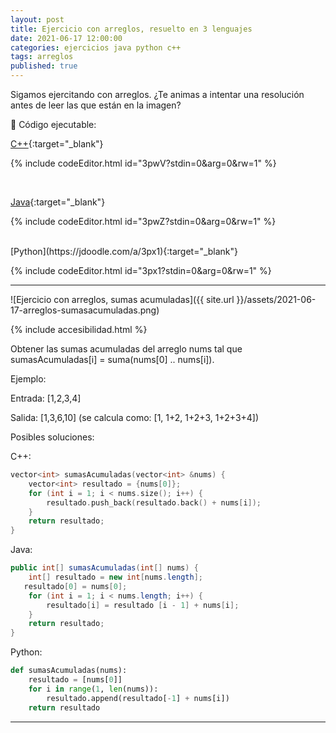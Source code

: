```yaml
---
layout: post
title: Ejercicio con arreglos, resuelto en 3 lenguajes
date: 2021-06-17 12:00:00
categories: ejercicios java python c++
tags: arreglos
published: true
---
```


Sigamos ejercitando con arreglos. ¿Te animas a intentar una resolución antes de leer las que están en la imagen?


🔸 Código ejecutable:

[C++](https://jdoodle.com/a/3pwV){:target="_blank"}

{% include codeEditor.html id="3pwV?stdin=0&arg=0&rw=1" %}

<br />

[Java](https://jdoodle.com/a/3pwZ){:target="_blank"}

{% include codeEditor.html id="3pwZ?stdin=0&arg=0&rw=1" %}

<br />
[Python](https://jdoodle.com/a/3px1){:target="_blank"}

{% include codeEditor.html id="3px1?stdin=0&arg=0&rw=1" %}

<hr />

![Ejercicio con arreglos, sumas acumuladas]({{ site.url }}/assets/2021-06-17-arreglos-sumasacumuladas.png)


{% include accesibilidad.html %}

Obtener las sumas acumuladas del arreglo nums tal que sumasAcumuladas[i] = suma(nums[0] .. nums[i]).

Ejemplo:

Entrada: [1,2,3,4]

Salida: [1,3,6,10] (se calcula como: [1, 1+2, 1+2+3, 1+2+3+4])

Posibles soluciones:

C++:
```cpp
vector<int> sumasAcumuladas(vector<int> &nums) {
    vector<int> resultado = {nums[0]};
    for (int i = 1; i < nums.size(); i++) {
        resultado.push_back(resultado.back() + nums[i]);
    }
    return resultado;
}
```


Java:

```java
public int[] sumasAcumuladas(int[] nums) {
    int[] resultado = new int[nums.length];
   resultado[0] = nums[0];
    for (int i = 1; i < nums.length; i++) {
        resultado[i] = resultado [i - 1] + nums[i];
    }
    return resultado;
}
```


Python:

```python
def sumasAcumuladas(nums):
    resultado = [nums[0]]
    for i in range(1, len(nums)):
        resultado.append(resultado[-1] + nums[i])
    return resultado
```

</div></details>
<hr />
